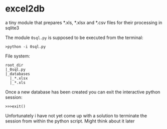 # excel2db
a tiny module that prepares *.xls, *.xlsx and *.csv files for their processing in sqlite3

The module ```0sql.py``` is supposed to be executed from the terminal:

```
>python -i 0sql.py
```

File system:

```
root_dir
|_0sql.py
|_databases
  |_*.xlsx
  |_*.xls
```

Once a new database has been created you can exit the interactive python session:
```
>>>exit()
```
Unfortunately i have not yet come up with a solution to terminate the session from within the python script. Might think about it later 
